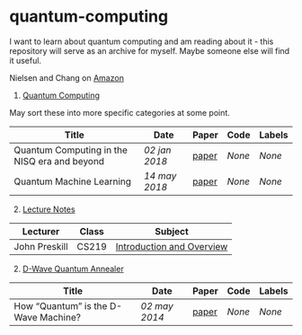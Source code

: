 # quantum-computing

I want to learn about quantum computing and am reading about it - this repository will serve as an archive for myself. Maybe someone else will find it useful.

Nielsen and Chang on [Amazon](https://www.amazon.com/Quantum-Computation-Information-10th-Anniversary-ebook/dp/B07FPFL6HG/)

1. [Quantum Computing](#general)

May sort these into more specific categories at some point.

|Title|Date|Paper|Code|Labels|
|---|---|---|---|---|
| Quantum Computing in the NISQ era and beyond | _02 jan 2018_ | [paper](https://arxiv.org/abs/1801.00862) | _None_ | _None_ | 
| Quantum Machine Learning | _14 may 2018_ | [paper](https://arxiv.org/pdf/1611.09347.pdf) | _None_ | _None_ | 

2. [Lecture Notes](#lecturenotes)

|Lecturer|Class|Subject|
|---|---|---|
| John Preskill | CS219 | [Introduction and Overview](http://www.theory.caltech.edu/people/preskill/ph229/notes/chap1.pdf) | 



2. [D-Wave Quantum Annealer](#dwave)

|Title|Date|Paper|Code|Labels|
|---|---|---|---|---|
| How “Quantum” is the D-Wave Machine? | _02 may 2014_ | [paper](https://people.eecs.berkeley.edu/~vazirani/pubs/dwave.pdf) | _None_ | _None_ | 
